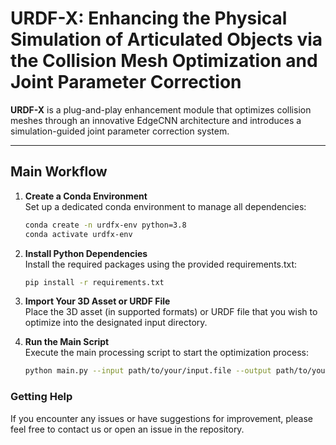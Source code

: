 # URDF-X: Enhancing the Physical Simulation of Articulated Objects via the Collision Mesh Optimization and Joint Parameter Correction

**URDF-X** is a plug-and-play enhancement module that optimizes collision meshes through an innovative EdgeCNN architecture and introduces a simulation-guided joint parameter correction system. 

---

## Main Workflow

1. **Create a Conda Environment**  
   Set up a dedicated conda environment to manage all dependencies:
   ```bash
   conda create -n urdfx-env python=3.8
   conda activate urdfx-env
    ```
2. **Install Python Dependencies**  
   Install the required packages using the provided requirements.txt:
   ```bash
   pip install -r requirements.txt
    ```
   
3. **Import Your 3D Asset or URDF File**  
   Place the 3D asset (in supported formats) or URDF file that you wish to optimize into the designated input directory.
   
4. **Run the Main Script**  
   Execute the main processing script to start the optimization process:
   ```bash
   python main.py --input path/to/your/input.file --output path/to/your/output.file
    ```
### Getting Help
If you encounter any issues or have suggestions for improvement, please feel free to contact us or open an issue in the repository.
